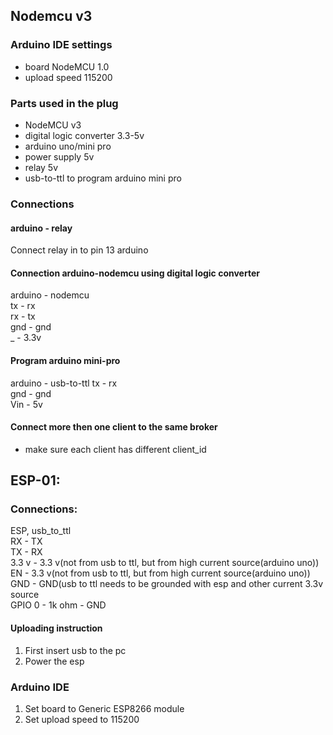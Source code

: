 ## Nodemcu v3
### Arduino IDE settings
- board NodeMCU 1.0
- upload speed 115200
### Parts used in the plug
- NodeMCU v3
- digital logic converter 3.3-5v
- arduino uno/mini pro
- power supply 5v
- relay 5v
- usb-to-ttl to program arduino mini pro
### Connections
#### arduino - relay
Connect relay in to pin 13 arduino
#### Connection arduino-nodemcu using digital logic converter
arduino - nodemcu<br/>
tx - rx<br/>
rx - tx<br/>
gnd - gnd<br/>
_ - 3.3v<br/>
#### Program arduino mini-pro
arduino - usb-to-ttl
tx - rx<br/>
gnd - gnd<br/>
Vin - 5v<br/>

#### Connect more then one client to the same broker
- make sure each client has different client_id

## ESP-01:
### Connections:
ESP, usb_to_ttl<br/>
RX - TX<br/>
TX - RX<br/>
3.3 v - 3.3 v(not from usb to ttl, but from high current source(arduino uno))<br/>
EN - 3.3 v(not from usb to ttl, but from high current source(arduino uno))<br/>
GND - GND(usb to ttl needs to be grounded with esp and other current 3.3v source<br/>
GPIO 0 - 1k ohm - GND<br/>

#### Uploading instruction
1. First insert usb to the pc
2. Power the esp

### Arduino IDE
1. Set board to Generic ESP8266 module
2. Set upload speed to 115200
